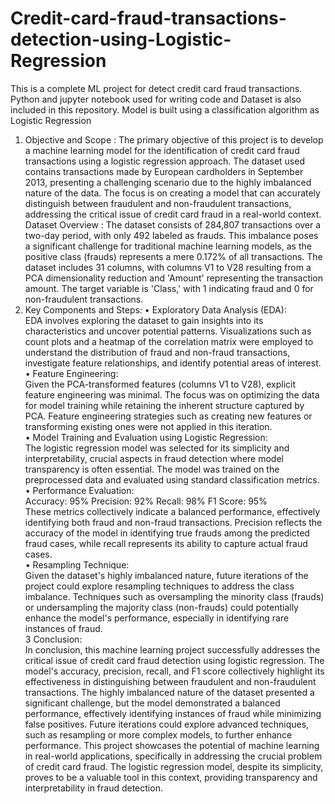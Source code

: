 # Credit-card-fraud-transactions-detection-using-Logistic-Regression
This is a complete ML project for detect credit card fraud transactions. Python and jupyter notebook used for writing code and Dataset is also included in this repository. Model is built using a classification algorithm as Logistic Regression
1. Objective and Scope :
   The primary objective of this project is to develop a machine learning model for the identification of credit card fraud transactions using a logistic regression approach. The dataset used contains transactions made by European cardholders in September 2013, presenting a challenging scenario due to the highly imbalanced nature of the data. The focus is on creating a model that can accurately distinguish between fraudulent and non-fraudulent transactions, addressing the critical issue of credit card fraud in a real-world context.
  Dataset Overview : The dataset consists of 284,807 transactions over a two-day period, with only 492 labeled as frauds. This imbalance poses a significant challenge for traditional machine learning models, as the positive class (frauds) represents a mere 0.172% of all transactions. The dataset includes 31 columns, with columns V1 to V28 resulting from a PCA dimensionality reduction and 'Amount' representing the transaction amount. The target variable is 'Class,' with 1 indicating fraud and 0 for non-fraudulent transactions.  <br />
  2. Key Components and Steps:
•	Exploratory Data Analysis (EDA):<br />
EDA involves exploring the dataset to gain insights into its characteristics and uncover potential patterns. Visualizations such as count plots and a heatmap of the correlation matrix were employed to understand the distribution of fraud and non-fraud transactions, investigate feature relationships, and identify potential areas of interest.<br />
•	Feature Engineering:<br />
Given the PCA-transformed features (columns V1 to V28), explicit feature engineering was minimal. The focus was on optimizing the data for model training while retaining the inherent structure captured by PCA. Feature engineering strategies such as creating new features or transforming existing ones were not applied in this iteration.<br />
•	Model Training and Evaluation using Logistic Regression:<br />
The logistic regression model was selected for its simplicity and interpretability, crucial aspects in fraud detection where model transparency is often essential. The model was trained on the preprocessed data and evaluated using standard classification metrics.<br />
•	Performance Evaluation:<br />
Accuracy: 95%
Precision: 92%
Recall: 98%
F1 Score: 95%<br />
These metrics collectively indicate a balanced performance, effectively identifying both fraud and non-fraud transactions. Precision reflects the accuracy of the model in identifying true frauds among the predicted fraud cases, while recall represents its ability to capture actual fraud cases.<br />
•	Resampling Technique:<br />
Given the dataset's highly imbalanced nature, future iterations of the project could explore resampling techniques to address the class imbalance. Techniques such as oversampling the minority class (frauds) or undersampling the majority class (non-frauds) could potentially enhance the model's performance, especially in identifying rare instances of fraud.<br />
  3 Conclusion:<br />
In conclusion, this machine learning project successfully addresses the critical issue of credit card fraud detection using logistic regression. The model's accuracy, precision, recall, and F1 score collectively highlight its effectiveness in distinguishing between fraudulent and non-fraudulent transactions.
The highly imbalanced nature of the dataset presented a significant challenge, but the model demonstrated a balanced performance, effectively identifying instances of fraud while minimizing false positives. Future iterations could explore advanced techniques, such as resampling or more complex models, to further enhance performance.
This project showcases the potential of machine learning in real-world applications, specifically in addressing the crucial problem of credit card fraud. The logistic regression model, despite its simplicity, proves to be a valuable tool in this context, providing transparency and interpretability in fraud detection.


